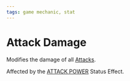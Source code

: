 ```yaml
---
tags: game mechanic, stat
---
```


# Attack Damage

Modifies the damage of all [Attacks](Mechanics/Attack.md).

Affected by the [ATTACK POWER](Status%20Effects/ATTACK%20POWER.md) Status Effect.
